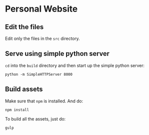 # Personal Website

## Edit the files
Edit only the files in the `src` directory.

## Serve using simple python server
`cd` into the `build` directory and then start up the simple python server:

```
python -m SimpleHTTPServer 8000
```

## Build assets
Make sure that `npm` is installed. And do:

```
npm install
```

To build all the assets, just do:

```
gulp
```
